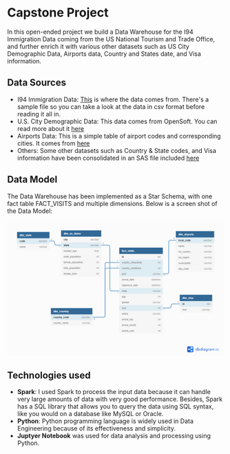 # Capstone Project

In this open-ended project we build a Data Warehouse for the I94 Immigration Data coming from the US National Tourism and Trade Office, and further enrich it with various other datasets such as US City Demographic Data, Airports data, Country and States date, and Visa information.

## Data Sources

* I94 Immigration Data: [This](https://travel.trade.gov/research/reports/i94/historical/2016.html) is where the data comes from. There's a sample file so you can take a look at the data in csv format before reading it all in. 
* U.S. City Demographic Data: This data comes from OpenSoft. You can read more about it [here](https://public.opendatasoft.com/explore/dataset/us-cities-demographics/export/)
* Airports Data: This is a simple table of airport codes and corresponding cities. It comes from [here](https://datahub.io/core/airport-codes#data)
* Others: Some other datasets such as Country & State codes, and Visa information have been consolidated in an SAS file included [here](https://github.com/ashu20777/Udacity_Data_Engineering/blob/master/Capstone_Project/data/I94_SAS_Labels_Descriptions.SAS) 

## Data Model

The Data Warehouse has been implemented as a Star Schema, with one fact table FACT_VISITS and multiple dimensions. Below is a screen shot of the Data Model:

![](images/Data_Model.png)


## Technologies used

* **Spark**: I used Spark to process the input data because it can handle very large amounts of data with very good performance. Besides, Spark has a SQL library that allows you to query the data using SQL syntax, like you would on a database like MySQL or Oracle.
* **Python**: Python programming language is widely used in Data Engineering because of its effectiveness and simplicity.
* **Juptyer Notebook** was used for data analysis and processing using Python.

